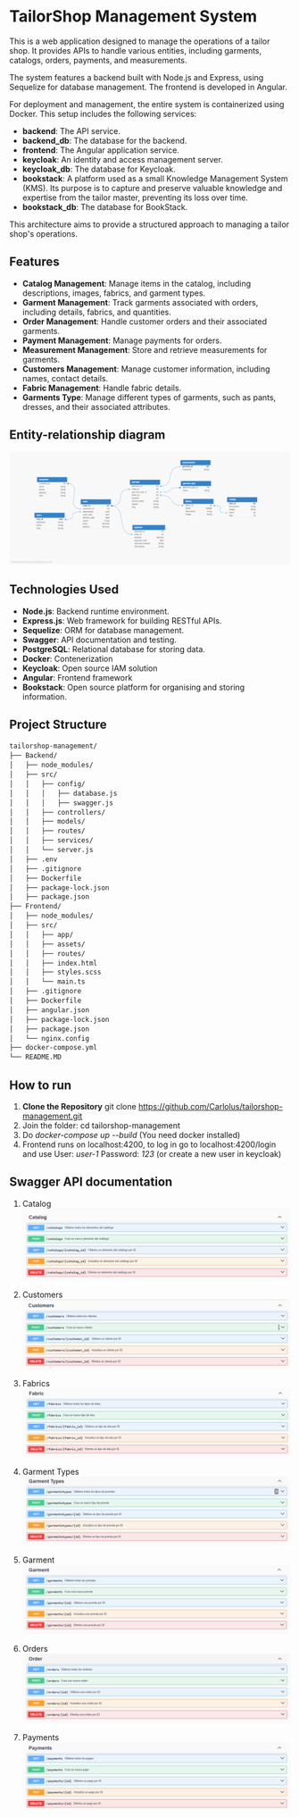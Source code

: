 # TailorShop Management System

This is a web application designed to manage the operations of a tailor shop. It provides APIs to handle various entities, including garments, catalogs, orders, payments, and measurements.

The system features a backend built with Node.js and Express, using Sequelize for database management. The frontend is developed in Angular.

For deployment and management, the entire system is containerized using Docker. This setup includes the following services:

- **backend**: The API service.
- **backend_db**: The database for the backend.
- **frontend**: The Angular application service.
- **keycloak**: An identity and access management server.
- **keycloak_db**: The database for Keycloak.
- **bookstack**: A platform used as a small Knowledge Management System (KMS). Its purpose is to capture and preserve valuable knowledge and expertise from the tailor master, preventing its loss over time.
- **bookstack_db**: The database for BookStack.

This architecture aims to provide a structured approach to managing a tailor shop's operations.

## Features

- **Catalog Management**: Manage items in the catalog, including descriptions, images, fabrics, and garment types.
- **Garment Management**: Track garments associated with orders, including details, fabrics, and quantities.
- **Order Management**: Handle customer orders and their associated garments.
- **Payment Management**: Manage payments for orders.
- **Measurement Management**: Store and retrieve measurements for garments.
- **Customers Management**: Manage customer information, including names, contact details.
- **Fabric Management**: Handle fabric details.
- **Garments Type**: Manage different types of garments, such as pants, dresses, and their associated attributes.


## Entity-relationship diagram
![ER-Diagram](./backend/src/img/test-api/e-rdg.png)

## Technologies Used

- **Node.js**: Backend runtime environment.
- **Express.js**: Web framework for building RESTful APIs.
- **Sequelize**: ORM for database management.
- **Swagger**: API documentation and testing.
- **PostgreSQL**: Relational database for storing data.
- **Docker**: Contenerization
- **Keycloak**: Open source IAM solution
- **Angular**: Frontend framework 
- **Bookstack**: Open source platform for organising and storing information.

## Project Structure
```bash
tailorshop-management/
├── Backend/
│   ├── node_modules/
│   ├── src/
│   │   ├── config/
│   │   │   ├── database.js
│   │   │   ├── swagger.js
│   │   ├── controllers/
│   │   ├── models/
│   │   ├── routes/
│   │   ├── services/
│   │   └── server.js
│   ├── .env
│   ├── .gitignore
│   ├── Dockerfile
│   ├── package-lock.json
│   ├── package.json
├── Frontend/
│   ├── node_modules/
│   ├── src/
│   │   ├── app/
│   │   ├── assets/
│   │   ├── routes/
│   │   ├── index.html
│   │   ├── styles.scss
│   │   └── main.ts
│   ├── .gitignore
│   ├── Dockerfile
│   ├── angular.json
│   ├── package-lock.json
│   ├── package.json
│   └── nginx.config
├── docker-compose.yml
└── README.MD
```
## How to run

1. **Clone the Repository**
git clone https://github.com/Carlolus/tailorshop-management.git
2. Join the folder: cd tailorshop-management
3. Do  *docker-compose up --build*  (You need docker installed)
4. Frontend runs on localhost:4200, to log in go to localhost:4200/login and use User: *user-1* Password: *123* (or create a new user in keycloak)


## Swagger API documentation

1. Catalog  
   ![Catalog](./backend/src/img/test-api/catalog.jpg)

2. Customers  
   ![Customers](./backend/src/img/test-api/customers.jpg)

3. Fabrics  
   ![Fabrics](./backend/src/img/test-api/fabrics.jpg)

4. Garment Types  
   ![Garment Types](./backend/src/img/test-api/garment_types.jpg)

5. Garment  
   ![Garment](./backend/src/img/test-api/garments.jpg)

6. Orders  
   ![Orders](./backend/src/img/test-api/orders.jpg)

7. Payments  
   ![Payments](./backend/src/img/test-api/payments.jpg)